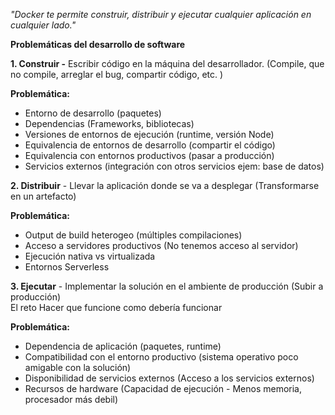 _"Docker te permite construir, distribuir y ejecutar cualquier aplicación en cualquier lado."_

**Problemáticas del desarrollo de software**

**1. Construir -** Escribir código en la máquina del desarrollador. (Compile, que no compile, arreglar el bug, compartir código, etc. )

**Problemática:**

- Entorno de desarrollo (paquetes)
- Dependencias (Frameworks, bibliotecas)
- Versiones de entornos de ejecución (runtime, versión Node)
- Equivalencia de entornos de desarrollo (compartir el código)
- Equivalencia con entornos productivos (pasar a producción)
- Servicios externos (integración con otros servicios ejem: base de datos)

**2. Distribuir** - Llevar la aplicación donde se va a desplegar (Transformarse en un artefacto)

**Problemática:**

- Output de build heterogeo (múltiples compilaciones)
- Acceso a servidores productivos (No tenemos acceso al servidor)
- Ejecución nativa vs virtualizada
- Entornos Serverless

**3. Ejecutar** - Implementar la solución en el ambiente de producción (Subir a producción)  
El reto Hacer que funcione como debería funcionar

**Problemática:**

- Dependencia de aplicación (paquetes, runtime)
- Compatibilidad con el entorno productivo (sistema operativo poco amigable con la solución)
- Disponibilidad de servicios externos (Acceso a los servicios externos)
- Recursos de hardware (Capacidad de ejecución - Menos memoria, procesador más debil)